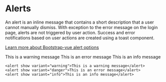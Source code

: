 # Alerts
An alert is an inline message that contains a short description that a user cannot manually dismiss. With exception to the error message on the login page, alerts are not triggered by user action. Success and error notifications based on user actions are created using a toast component.

[Learn more about Bootstrap-vue alert options](https://bootstrap-vue.js.org/docs/components/alert)

<alert show variant="warning">This is a warning message</alert>
<alert show variant="danger">This is an error message</alert>
<alert show variant="info">This is an info message</alert>

```vue
<alert show variant="warning">This is a warning message</alert>
<alert show variant="danger">This is an error message</alert>
<alert show variant="info">This is an info message</alert>
```